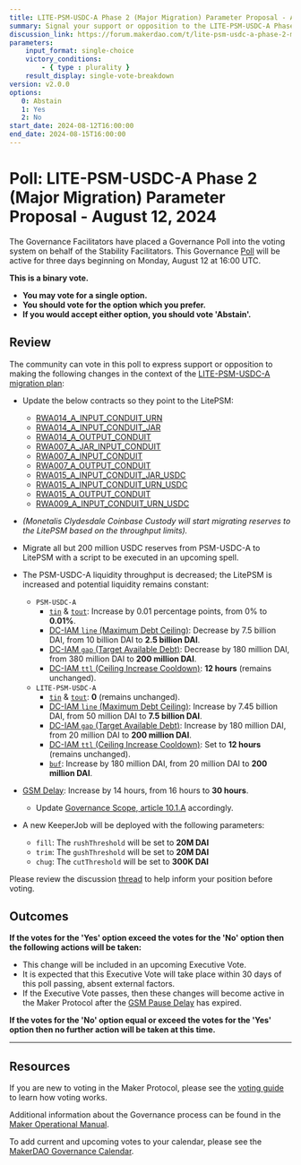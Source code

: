 ```yaml
---
title: LITE-PSM-USDC-A Phase 2 (Major Migration) Parameter Proposal - August 12, 2024
summary: Signal your support or opposition to the LITE-PSM-USDC-A Phase 2 parameter proposal.
discussion_link: https://forum.makerdao.com/t/lite-psm-usdc-a-phase-2-major-migration-proposed-parameters/24839
parameters:
    input_format: single-choice
    victory_conditions:
        - { type : plurality }
    result_display: single-vote-breakdown
version: v2.0.0
options:
   0: Abstain
   1: Yes
   2: No
start_date: 2024-08-12T16:00:00
end_date: 2024-08-15T16:00:00
---
```

# Poll: LITE-PSM-USDC-A Phase 2 (Major Migration) Parameter Proposal - August 12, 2024

The Governance Facilitators have placed a Governance Poll into the voting system on behalf of the Stability Facilitators. This Governance [Poll](https://manual.makerdao.com/governance/governance-cycle/weekly-governance-cycle#weekly-governance-cycle-definitions-mip16c1) will be active for three days beginning on Monday, August 12 at 16:00 UTC.

**This is a binary vote.**

- **You may vote for a single option.**
- **You should vote for the option which you prefer.**
- **If you would accept either option, you should vote 'Abstain'.**

## Review

The community can vote in this poll to express support or opposition to making the following changes in the context of the [LITE-PSM-USDC-A migration plan](https://forum.makerdao.com/t/litepsm-lite-psm-usdc-a-introduction-and-overview/24512#lite-psm-usdc-a-migration-plan-9):

- Update the below contracts so they point to the LitePSM:
  - [RWA014_A_INPUT_CONDUIT_URN](https://etherscan.io/address/0x6b86ba08bd7796464cea758061ac173d0268cf49)
  - [RWA014_A_INPUT_CONDUIT_JAR](https://etherscan.io/address/0x391470cd3d8307adc051d878a95fa9459f800dbc)
  - [RWA014_A_OUTPUT_CONDUIT](https://etherscan.io/address/0xd7cbdfde553de2063caafbf230be135e5dbb5064)
  - [RWA007_A_JAR_INPUT_CONDUIT](https://etherscan.io/address/0xc8bb4e2b249703640e89265e2ae7c9d5ea2af742)
  - [RWA007_A_INPUT_CONDUIT](https://etherscan.io/address/0x58f5e979ef74b60a9e5f955553ab8e0e65ba89c9)
  - [RWA007_A_OUTPUT_CONDUIT](https://etherscan.io/address/0x701c3a384c613157bf473152844f368f2d6ef191)
  - [RWA015_A_INPUT_CONDUIT_JAR_USDC](https://etherscan.io/address/0xb9373c557f3ae8cddd068c1644ed226cfb18a997)
  - [RWA015_A_INPUT_CONDUIT_URN_USDC](https://etherscan.io/address/0xe08cb5e24862ea86328295d5e5c08972203c20d8)
  - [RWA015_A_OUTPUT_CONDUIT](https://etherscan.io/address/0x1e86cb085f249772f7e7443631a87c6bdba2aceb)
  - [RWA009_A_INPUT_CONDUIT_URN_USDC](https://etherscan.io/address/0x08012ec53a7fabf6f33318dfb93c1289886ebbe1)
- _(Monetalis Clydesdale Coinbase Custody will start migrating reserves to the LitePSM based on the throughput limits)._
- Migrate all but 200 million USDC reserves from PSM-USDC-A to LitePSM with a script to be executed in an upcoming spell.
- The PSM-USDC-A liquidity throughput is decreased; the LitePSM is increased and potential liquidity remains constant:
  - `PSM-USDC-A`
    - [`tin`](https://manual.makerdao.com/module-index/module-psm#fee-in-tin) & [`tout`](https://manual.makerdao.com/module-index/module-psm#fee-out-tout): Increase by 0.01 percentage points, from 0% to **0.01%**.
    - [DC-IAM `line` (Maximum Debt Ceiling)](https://mips.makerdao.com/mips/details/MIP104#14-3-1-4-1-maximum-debt-ceiling-line-): Decrease by 7.5 billion DAI, from 10 billion DAI to **2.5 billion DAI**.
    - [DC-IAM `gap` (Target Available Debt)](https://mips.makerdao.com/mips/details/MIP104#14-3-1-4-2-target-available-debt-gap-): Decrease by 180 million DAI, from 380 million DAI to **200 million DAI**.
    - [DC-IAM `ttl` (Ceiling Increase Cooldown)](https://mips.makerdao.com/mips/details/MIP104#14-3-1-4-3-ceiling-increase-cooldown-ttl-): **12 hours** (remains unchanged).
  - `LITE-PSM-USDC-A`
    - [`tin`](https://manual.makerdao.com/module-index/module-psm#fee-in-tin) & [`tout`](https://manual.makerdao.com/module-index/module-psm#fee-out-tout): **0** (remains unchanged).
    - [DC-IAM `line` (Maximum Debt Ceiling)](https://mips.makerdao.com/mips/details/MIP104#14-3-1-4-1-maximum-debt-ceiling-line-): Increase by 7.45 billion DAI, from 50 million DAI to **7.5 billion DAI**.
    - [DC-IAM `gap` (Target Available Debt)](https://mips.makerdao.com/mips/details/MIP104#14-3-1-4-2-target-available-debt-gap-): Increase by 180 million DAI, from 20 million DAI to **200 million DAI**.
    - [DC-IAM `ttl` (Ceiling Increase Cooldown)](https://mips.makerdao.com/mips/details/MIP104#14-3-1-4-3-ceiling-increase-cooldown-ttl-): Set to **12 hours** (remains unchanged).
    - [`buf`](https://forum.makerdao.com/t/litepsm-lite-psm-usdc-a-introduction-and-overview/24512#lite-psm-usdc-a-parameters-overview-8): Increase by 180 million DAI, from 20 million DAI to **200 million DAI**.
- [GSM Delay](https://mips.makerdao.com/mips/details/MIP113#10-1-gsm-governance-security-module-pause-delay): Increase by 14 hours, from 16 hours to **30 hours**.
  - Update [Governance Scope, article 10.1.A](https://mips.makerdao.com/mips/details/MIP113#10-1-1a) accordingly.

- A new KeeperJob will be deployed with the following parameters:
    - `fill`: The `rushThreshold` will be set to **20M DAI**
    - `trim`: The `gushThreshold` will be set to **20M DAI**
    - `chug`: The `cutThreshold` will be set to **300K DAI**

Please review the discussion [thread](https://forum.makerdao.com/t/lite-psm-usdc-a-phase-2-major-migration-proposed-parameters/24839) to help inform your position before voting.

## Outcomes

**If the votes for the 'Yes' option exceed the votes for the 'No' option then the following actions will be taken:**

- This change will be included in an upcoming Executive Vote.
- It is expected that this Executive Vote will take place within 30 days of this poll passing, absent external factors.
- If the Executive Vote passes, then these changes will become active in the Maker Protocol after the [GSM Pause Delay](https://manual.makerdao.com/parameter-index/core/param-gsm-pause-delay) has expired.

**If the votes for the 'No' option equal or exceed the votes for the 'Yes' option then no further action will be taken at this time.**

---

## Resources

If you are new to voting in the Maker Protocol, please see the [voting guide](https://manual.makerdao.com/governance/voting-in-makerdao/on-chain-governance) to learn how voting works.

Additional information about the Governance process can be found in the [Maker Operational Manual](https://manual.makerdao.com).

To add current and upcoming votes to your calendar, please see the [MakerDAO Governance Calendar](https://manual.makerdao.com/makerdao/calendars/governance-calendar).
